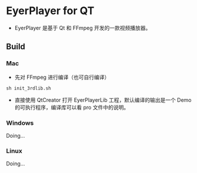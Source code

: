 # EyerPlayer for QT

- EyerPlayer 是基于 Qt 和 FFmpeg 开发的一款视频播放器。

## Build

### Mac

- 先对 FFmpeg 进行编译（也可自行编译）

```
sh init_3rdlib.sh
```
- 直接使用 QtCreator 打开 EyerPlayerLib 工程，默认编译的输出是一个 Demo 的可执行程序，编译库可以看 pro 文件中的说明。

### Windows

Doing...

### Linux

Doing...
